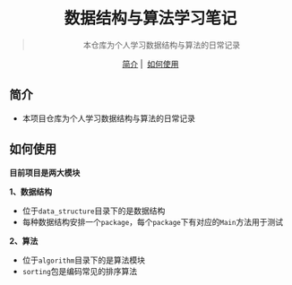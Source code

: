 <h1 align="center">
  数据结构与算法学习笔记
</h1>


<blockquote align="center">
 本仓库为个人学习数据结构与算法的日常记录
</blockquote>


<p align="center">
  <a href="##简介">简介</a>&nbsp;|&nbsp;
  <a href="##如何使用">如何使用</a>
</p>


## 简介

- 本项目仓库为个人学习数据结构与算法的日常记录

## 如何使用

**目前项目是两大模块**

**1、数据结构**

+ 位于`data_structure`目录下的是数据结构
+ 每种数据结构安排一个`package`，每个`package`下有对应的`Main`方法用于测试

**2、算法**

+ 位于`algorithm`目录下的是算法模块
+ `sorting`包是编码常见的排序算法

